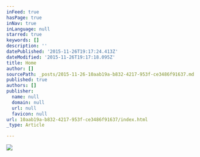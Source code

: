 ```yaml
---
inFeed: true
hasPage: true
inNav: true
inLanguage: null
starred: true
keywords: []
description: ''
datePublished: '2015-11-26T19:17:24.413Z'
dateModified: '2015-11-26T19:17:18.095Z'
title: Home
author: []
sourcePath: _posts/2015-11-26-10aab19a-b832-4217-953f-ce3486f91637.md
published: true
authors: []
publisher:
  name: null
  domain: null
  url: null
  favicon: null
url: 10aab19a-b832-4217-953f-ce3486f91637/index.html
_type: Article

---
```

![](https://the-grid-user-content.s3-us-west-2.amazonaws.com/21092ff9-165e-4c95-b6d6-fd097a2d8ee8.png)